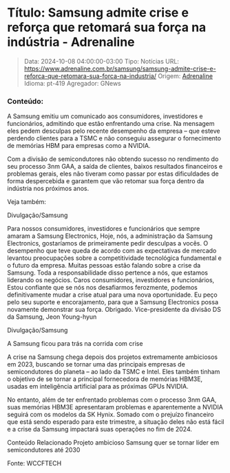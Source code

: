 # Título: Samsung admite crise e reforça que retomará sua força na indústria - Adrenaline

>Data: 2024-10-08 04:00:00-03:00
>Tipo: Notícias
>URL: https://www.adrenaline.com.br/samsung/samsung-admite-crise-e-reforca-que-retomara-sua-forca-na-industria/
>Origem: [Adrenaline](https://www.adrenaline.com.br)
>Idioma: pt-419
>Agregador: GNews

### Conteúdo:

A Samsung emitiu um comunicado aos consumidores, investidores e funcionários, admitindo que estão enfrentando uma crise. Na mensagem eles pedem desculpas pelo recente desempenho da empresa – que esteve perdendo clientes para a TSMC e não conseguiu assegurar o fornecimento de memórias HBM para empresas como a NVIDIA.

Com a divisão de semicondutores não obtendo sucesso no rendimento do seu processo 3nm GAA, a saída de clientes, baixos resultados financeiros e problemas gerais, eles não tiveram como passar por estas dificuldades de forma despercebida e garantem que vão retomar sua força dentro da indústria nos próximos anos.

Veja também:

Divulgação/Samsung

Para nossos consumidores, investidores e funcionários que sempre amaram a Samsung Electronics, Hoje, nós, a administração da Samsung Electronics, gostaríamos de primeiramente pedir desculpas a vocês. O desempenho que teve queda de acordo com as expectativas de mercado levantou preocupações sobre a competitividade tecnológica fundamental e o futuro da empresa. Muitas pessoas estão falando sobre a crise da Samsung. Toda a responsabilidade disso pertence a nós, que estamos liderando os negócios. Caros consumidores, investidores e funcionários, Estou confiante que se nós nos desafiarmos ferozmente, podemos definitivamente mudar a crise atual para uma nova oportunidade. Eu peço pelo seu suporte e encorajamento, para que a Samsung Electronics possa novamente demonstrar sua força. Obrigado. Vice-presidente da divisão DS da Samsung, Jeon Young-hyun

Divulgação/Samsung

A Samsung ficou para trás na corrida com crise

A crise na Samsung chega depois dos projetos extremamente ambiciosos em 2023, buscando se tornar uma das principais empresas de semicondutores do planeta – ao lado da TSMC e Intel. Eles também tinham o objetivo de se tornar a principal fornecedora de memórias HBM3E, usadas em inteligência artificial para as próximas GPUs NVIDIA.

No entanto, além de ter enfrentado problemas com o processo 3nm GAA, suas memórias HBM3E apresentaram problemas e aparentemente a NVIDIA seguirá com os modelos da SK Hynix. Somado com o prejuízo financeiro que está sendo esperado para este trimestre, a situação deles não está fácil e a crise da Samsung impactará suas operações no fim de 2024.

Conteúdo Relacionado Projeto ambicioso Samsung quer se tornar líder em semicondutores até 2030

Fonte: WCCFTECH
